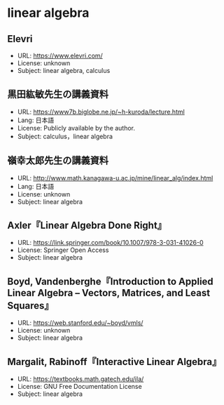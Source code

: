 # linear algebra

## Elevri

* URL: <https://www.elevri.com/>
* License: unknown
* Subject: linear algebra, calculus

## 黒田紘敏先生の講義資料

* URL: <https://www7b.biglobe.ne.jp/~h-kuroda/lecture.html>
* Lang: 日本語
* License: Publicly available by the author.
* Subject: calculus，linear algebra

## 嶺幸太郎先生の講義資料

* URL: <http://www.math.kanagawa-u.ac.jp/mine/linear_alg/index.html>
* Lang: 日本語
* License: unknown
* Subject: linear algebra

## Axler『Linear Algebra Done Right』

* URL: <https://link.springer.com/book/10.1007/978-3-031-41026-0>
* License: Springer Open Access
* Subject: linear algebra

## Boyd, Vandenberghe『Introduction to Applied Linear Algebra – Vectors, Matrices, and Least Squares』

* URL: <https://web.stanford.edu/~boyd/vmls/>
* License: unknown
* Subject: linear algebra

## Margalit, Rabinoff『Interactive Linear Algebra』

* URL: <https://textbooks.math.gatech.edu/ila/>
* License: GNU Free Documentation License
* Subject: linear algebra